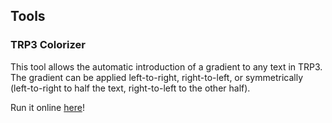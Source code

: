 ## Tools
### TRP3 Colorizer
This tool allows the automatic introduction of a gradient to any text in TRP3. The gradient can be applied left-to-right, right-to-left, or symmetrically (left-to-right to half the text, right-to-left to the other half).

Run it online [here](https://www.online-python.com/ZSCNOiuDVe)!
